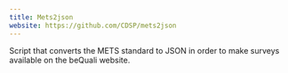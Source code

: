 ```yaml
---
title: Mets2json
website: https://github.com/CDSP/mets2json
---
```


Script that converts the METS standard to JSON in order to make surveys available on the beQuali website.
